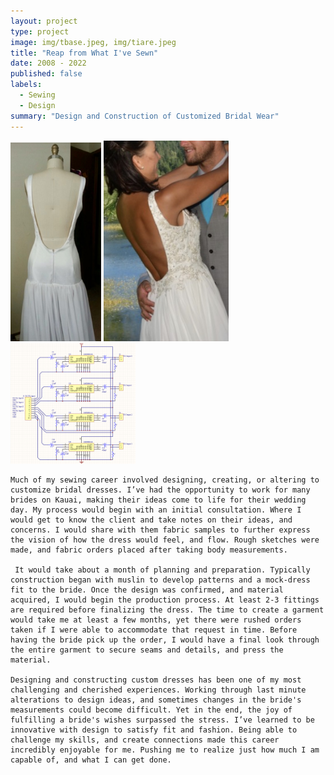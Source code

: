 ```yaml
---
layout: project
type: project
image: img/tbase.jpeg, img/tiare.jpeg
title: "Reap from What I've Sewn"
date: 2008 - 2022
published: false
labels:
  - Sewing
  - Design
summary: "Design and Construction of Customized Bridal Wear"
---
```

<div class="text-center p-4">
  <img width="145px" 
       src="../img/tbase.jpeg" 
       class="img-thumbnail" >
  <img width="200px" 
       src="../img/tiare.jpeg" 
       class="img-thumbnail" >
  <img width="200px" 
       src="../img/micromouse/micromouse-circuit.png" 
       class="img-thumbnail" >
</div>
     
	Much of my sewing career involved designing, creating, or altering to customize bridal dresses. I’ve had the opportunity to work for many brides on Kauai, making their ideas come to life for their wedding day. My process would begin with an initial consultation. Where I would get to know the client and take notes on their ideas, and concerns. I would share with them fabric samples to further express the vision of how the dress would feel, and flow. Rough sketches were made, and fabric orders placed after taking body measurements. 

     It would take about a month of planning and preparation. Typically construction began with muslin to develop patterns and a mock-dress fit to the bride. Once the design was confirmed, and material acquired, I would begin the production process. At least 2-3 fittings are required before finalizing the dress. The time to create a garment would take me at least a few months, yet there were rushed orders taken if I were able to accommodate that request in time. Before having the bride pick up the order, I would have a final look through the entire garment to secure seams and details, and press the material.
 
	Designing and constructing custom dresses has been one of my most challenging and cherished experiences. Working through last minute alterations to design ideas, and sometimes changes in the bride's measurements could become difficult. Yet in the end, the joy of fulfilling a bride's wishes surpassed the stress. I’ve learned to be innovative with design to satisfy fit and fashion. Being able to challenge my skills, and create connections made this career incredibly enjoyable for me. Pushing me to realize just how much I am capable of, and what I can get done.
